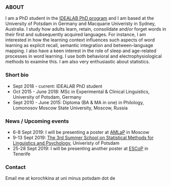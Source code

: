 ### ABOUT

I am a PhD student in the [IDEALAB PhD program](https://phd-idealab.com/) and I am based at the University of Potsdam in Germany and Macquarie Univeristy in Sydney, Australia. I study how adults learn, retain, consolidate and/or forget words in their first and subsequently acquired languages. For instance, I am interested in how the learning context influences such aspects of word learning as explicit recall, semantic integration and between-language mapping. I also have a keen interest in the role of sleep and age-related processes in word learning. I use both behavioral and electrophysiological methods to examine this. I am also very enthusiastic about statistics.

### Short bio

* Sept 2018 - current: IDEALAB PhD student
* Oct 2015 - June 2018: MSc in Experimental & Clinical Linguistics, University of Potsdam, Germany
* Sept 2010 - June 2015: Diploma (BA & MA in one) in Philology, Lomonosov Moscow State University, Moscow, Russia

### News / Upcoming events

* 6-8 Sept 2019: I will be presenting a poster at [AMLaP](https://neuro.hse.ru/amlap2019/) in Moscow
* 9-13 Sept 2019: [The 3rd Summer School on Statistical Methods for Linguistics and Psychology](https://vasishth.github.io/smlp2019/), Univeristy of Potsdam
* 25-28 Sept 2019: I will be presenting another poster at [ESCoP](https://escop2019.webs.ull.es/) in Tenerife

### Contact

Email me at korochkina at uni minus potsdam dot de
